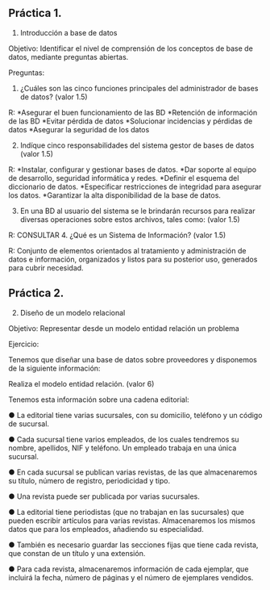 ## Práctica 1.

1. Introducción a base de datos

Objetivo: Identificar el nivel de comprensión de los conceptos de base de datos,
mediante preguntas abiertas.
 
Preguntas:

1. ¿Cuáles son las cinco funciones principales del administrador de bases de datos?
(valor 1.5)

R: *Asegurar el buen funcionamiento de las BD
   *Retención de información de las BD
   *Evitar pérdida de datos
   *Solucionar incidencias y pérdidas de datos
   *Asegurar la seguridad de los datos

2. Indíque cinco responsabilidades del sistema gestor de bases de datos (valor 1.5)

R: *Instalar, configurar y gestionar bases de datos.
   *Dar soporte al equipo de desarrollo, seguridad informática y redes.
   *Definir el esquema del diccionario de datos.
   *Especificar restricciones de integridad para asegurar los datos.
   *Garantizar la alta disponibilidad de la base de datos.

3. En una BD al usuario del sistema se le brindarán recursos para realizar diversas
operaciones sobre estos archivos, tales como: (valor 1.5)

R:  CONSULTAR
4. ¿Qué es un Sistema de Información? (valor 1.5)

R: Conjunto de elementos orientados al tratamiento y administración de datos e información, organizados y listos para su posterior uso, generados para cubrir              necesidad.

## Práctica 2.

2. Diseño de un modelo relacional

Objetivo: Representar desde un modelo entidad relación un problema


Ejercicio:

Tenemos que diseñar una base de datos sobre proveedores y disponemos de la siguiente
información:

Realiza el modelo entidad relación. (valor 6)

Tenemos esta información sobre una cadena editorial:

● La editorial tiene varias sucursales, con su domicilio, teléfono y un código de
sucursal.

● Cada sucursal tiene varios empleados, de los cuales tendremos su nombre,
apellidos, NIF y teléfono. Un empleado trabaja en una única sucursal.

● En cada sucursal se publican varias revistas, de las que almacenaremos su título,
número de registro, periodicidad y tipo.

● Una revista puede ser publicada por varias sucursales.

● La editorial tiene periodistas (que no trabajan en las sucursales) que pueden
escribir artículos para varias revistas. Almacenaremos los mismos datos que para
los empleados, añadiendo su especialidad.

● También es necesario guardar las secciones fijas que tiene cada revista, que
constan de un título y una extensión.

● Para cada revista, almacenaremos información de cada ejemplar, que incluirá la
fecha, número de páginas y el número de ejemplares vendidos.
